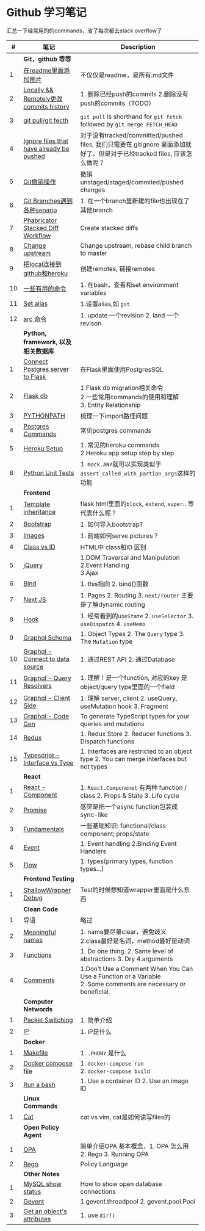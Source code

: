 # Github 学习笔记
汇总一下经常用的的commands，省了每次都去stack overflow了

| # | 笔记 | Description |
| ---- | -------------- | ----------------- |
| | **Git，github 等等** | |
| 1 | [在readme里面添加图片](./notes/addImg.md)|不仅仅是readme，是所有.md文件 |
| 2 | [Locally && Remotely更改 commits history](./notes/editCommit.md)| 1. 删除已经push的commits 2.删除没有push的commits（TODO）|
| 3 | [git pull/git fecth](./notes/pull.md)| `git pull` is shorthand for `git fetch` followed by `git merge FETCH_HEAD`|
| 4 | [Ignore files that have already be pushed](./notes/ignoreFile.md)|对于没有tracked/committed/pushed files, 我们只需要在.gitignore 里面添加就好了。但是对于已经tracked files, 应该怎么做呢？|
| 5 | [Git撤销操作](./notes/gitCheckOutFile.md) |撤销 unstaged/staged/commited/pushed changes|
| 6 | [Git Branches遇到各种senario](./notes/gitBranch.md) |1. 在一个branch里新建的file也出现在了其他branch|
| 7 | [Phabricator Stacked Diff Workflow](./notes/Stacked_Diffs.md) |Create stacked diffs|
| 8 | [Change upstream](./notes/changeUpstream.md)| Change upstream, rebase child branch to master|
| 9 | [把local连接到github和heroku](./notes/heroku.md)| 创建remotes, 链接remotes|
| 10 | [一些有用的命令](./notes/commands.md)|1. 在bash，查看和set environment variables|
| 11 | [Set alias](./notes/alias.md)| 1.设置alias,如 `gst` |
| 12 | [arc 命令](./notes/arc.md)|1. update 一个revision 2. land 一个revison |
| | **Python, framework, 以及相关数据库** | |
| 1 | [Connect Postgres server to Flask](./notes/postgres.md)| 在Flask里面使用PostgresSQL  |
| 2 | [Flask db](./notes/db.md)| 1.Flask db migration相关命令 <br> 2.一些常用commands的使用和理解 <br> 3. Entity Relationship| 
| 3 | [PYTHONPATH](./notes/import.md) | 梳理一下import路径问题 |
| 4 | [Postgres Commands](./notes/postgress_commands.md)| 常见postgres commands|
| 5 | [Heroku Setup](./notes/herokuapp.md)| 1. 常见的heroku commands <br> 2.Heroku app setup step by step|
| 6 | [Python Unit Tests](./notes/unittests.md) |1. `mock.ANY`就可以实现类似于 `assert_called_with_partion_args`这样的功能 |
| | **Frontend** | |
| 1 | [Template inheritance](./notes/templates.md)| flask html里面的`block`, `extend`, `super`.. 等代表什么呢？|
| 2 | [Bootstrap](./notes/bootstrap.md) | 1. 如何导入bootstrap? |
| 3 | [Images](./notes/images.md) | 1. 前端如何serve pictures？|
| 4 | [Class vs ID](./notes/class_and_id.md) | HTML中 class和ID 区别|
| 5 | [jQuery](./notes/jquery.md)| 1.DOM Traversal and Manipulation <br> 2.Event Handling <br> 3.Ajax |
| 6 | [Bind](./notes/react.md)| 1. this指向 2. bind()函数 |
| 7 | [Next JS](./notes/nextjs.md)|1. Pages 2. Routing 3. `next/router` 主要是了解dynamic routing | 
| 8 | [Hook](./notes/hook.md)|1. 经常看到的`useState` 2. `useSelector` 3. `useDispatch` 4. `useMemo`|
| 9 | [Graphql Schema](./notes/graphql.md)|1. Object Types 2. The `Query` type 3. The `Mutation` type |
| 10 | [Graphql - Connect to data source](./notes/datasource.md)|1. 通过REST API 2. 通过Database |
| 11 | [Graphql - Query Resolvers](./notes/resolver.md)|1. 理解！是一个function, 对应的key 是object/query type里面的一个field|
| 12 | [Graphql - Client Side](./notes/graphql_client.md)|1. 理解 server, client 2. useQuery, useMutation hook 3. Fragment|
| 13 | [Graphql - Code Gen](./notes/codegen.md)| To generate TypeScript types for your queries and mutations |
| 14 | [Redux](./notes/redux.md)|1. Redux Store 2. Reducer functions 3. Dispatch functions|
| 15 | [Typescript - Interface vs Type](./notes/interface.md)|1. Interfaces are restricted to an object type 2. You can merge interfaces but not types|
| | **React** | |
| 1 | [React - Component](./notes/component.md) |1. `React.Componenet` 有两种 function / class 2. Props & State 3. Life cycle|
| 2 | [Promise](./notes/promise.md)| 感觉是把一个async function包装成 sync-like|
| 3 | [Fundamentals](./notes/fundamentals.md) | 一些基础知识: functional/class component; props/state|
| 4 | [Event](./notes/event.md)|1. Event handling 2.Binding Event Handlers |
| 5 | [Flow](./notes/flow.md)|1. types(primary types, function types...)|
| | **Frontend Testing** | |
| 1 | [ShallowWrapper Debug](./notes/shallowwrapperdebug.md)| Test的时候想知道wrapper里面是什么东西 |
| | **Clean Code**| |
| 1 | 导语 | 略过 |
| 2 | [Meaningful names](./notes/meaningful_names.md)|1. name要尽量clear，避免歧义 <br> 2.class最好是名词，method最好是动词 |
| 3 | [Functions](./notes/functions.md)|1. Do one thing. 2. Same level of abstractions 3. Dry 4.arguments |
| 4 | [Comments](./notes/comments.md)|1.Don’t Use a Comment When You Can Use a Function or a Variable <br> 2. Some comments are necessary or beneficial. |
| | **Computer Networds**| |
| 1 | [Packet Switching](./notes/packet_switching.md)|1. 简单介绍 |
| 2 | [IP](./notes/ip.md)|1. IP是什么 |
| | **Docker** | |
| 1 | [Makefile](./notes/makefile.md)| 1. `.PHONY` 是什么 |
| 2 | [Docker compose file](./notes/docker_compose.md)| 1. `docker-compose run` <br> 2. `docker-compose build` |
| 3 | [Run a bash](./notes/docker_bash.md)|1. Use a container ID 2. Use an image ID |
| | **Linux Commands**| |
| 1 | [Cat](./notes/cat.md)| cat vs vim, cat是如何读写files的|
| | **Open Policy Agent** | |
| 1 | [OPA](./notes/opa.md) | 简单介绍OPA 基本概念，1. OPA 怎么用 2. Rego 3. Running OPA|
| 2 | [Rego](./notes/rego.md) | Policy Language |
| | **Other Notes** | |
| 1 | [MySQL show status](./notes/show_status.md)|How to show open database connections |
| 2 | [Gevent](./notes/gevent.md)|1.gevent.threadpool 2. gevent.pool.Pool |
| 3 | [Get an object's attributes](./notes/dir.md)|1. use `dir()`|
